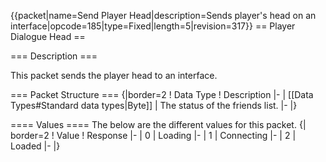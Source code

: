 {{packet\|name=Send Player Head\|description=Sends player's head on an
interface\|opcode=185\|type=Fixed\|length=5\|revision=317}} == Player
Dialogue Head ==

=== Description ===

This packet sends the player head to an interface.

=== Packet Structure === {\|border=2 ! Data Type ! Description \|- \|
\[\[Data Types\#Standard data types\|Byte\]\] \| The status of the
friends list. \|- \|}

==== Values ==== The below are the different values for this packet. {\|
border=2 ! Value ! Response \|- \| 0 \| Loading \|- \| 1 \| Connecting
\|- \| 2 \| Loaded \|- \|}
